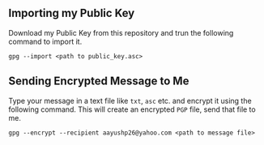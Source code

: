 ## Importing my Public Key
Download my Public Key from this repository and trun the following command to import it.
```shell
gpg --import <path to public_key.asc>
```

## Sending Encrypted Message to Me
Type your message in a text file like `txt`, `asc` etc. and encrypt it using the following command. This will create an encrypted `PGP` file, send that file to me.

```shell
gpg --encrypt --recipient aayushp26@yahoo.com <path to message file>
```
